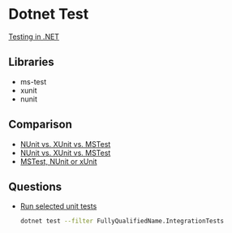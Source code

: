 # Dotnet Test

[Testing in .NET](https://docs.microsoft.com/en-us/dotnet/core/testing/)

## Libraries

* ms-test
* xunit
* nunit

## Comparison

* [NUnit vs. XUnit vs. MSTest](https://www.lambdatest.com/blog/nunit-vs-xunit-vs-mstest/)
* [NUnit vs. XUnit vs. MSTest](https://www.reddit.com/r/csharp/comments/mc245n/)
* [MSTest, NUnit or xUnit](https://www.reddit.com/r/csharp/comments/eg3aui/)

## Questions

* [Run selected unit tests](https://docs.microsoft.com/en-us/dotnet/core/testing/selective-unit-tests)

  ```bash
  dotnet test --filter FullyQualifiedName.IntegrationTests
  ```

